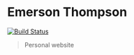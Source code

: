 # Emerson Thompson
[![Build Status](https://travis-ci.org/thompsonemerson/thompsonemerson.github.io.svg?branch=master)](https://travis-ci.org/thompsonemerson/thompsonemerson.github.io)
> Personal website
